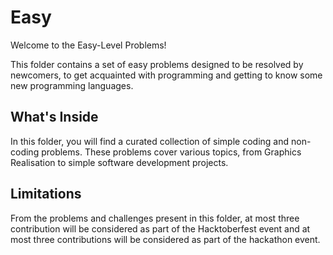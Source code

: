 # Easy
Welcome to the Easy-Level Problems!

This folder contains a set of easy problems designed to be resolved by newcomers, to get acquainted with programming and getting to know some new programming languages.

## What's Inside
In this folder, you will find a curated collection of simple coding and non-coding problems. 
These problems cover various topics, from Graphics Realisation to simple software development projects.

## Limitations
From the problems and challenges present in this folder, at most three contribution will be considered as part of the Hacktoberfest event and at most three contributions will be considered as part of the hackathon event.
